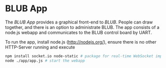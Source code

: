 BLUB App
========

The *BLUB App* provides a graphical front-end to *BLUB*. People can draw together, and there is an option to administrate BLUB. The app consists of a node.js webapp and communicates to the BLUB control board by UART.

To run the app, install node.js (http://nodejs.org/), ensure there is no other HTTP-Server running and execute

```bash
npm install socket.io node-static # package for real-time WebSocket implementation and package for static content
node ./app/app.js # start the webapp
```
